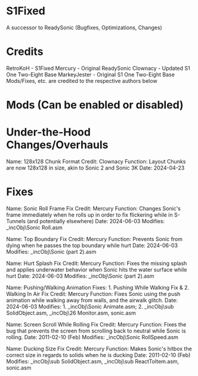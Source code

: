 # S1Fixed
 A successor to ReadySonic (Bugfixes, Optimizations, Changes)

# Credits
 RetroKoH - S1Fixed
 Mercury - Original ReadySonic
 Clownacy - Updated S1 One Two-Eight Base
 MarkeyJester - Original S1 One Two-Eight Base
 Mods/Fixes, etc. are credited to the respective authors below

# Mods (Can be enabled or disabled)

# Under-the-Hood Changes/Overhauls
 Name: 128x128 Chunk Format
 Credit: Clownacy
 Function: Layout Chunks are now 128x128 in size, akin to Sonic 2 and Sonic 3K
 Date: 2024-04-23

# Fixes
 Name: Sonic Roll Frame Fix
 Credit: Mercury
 Function: Changes Sonic's frame immediately when he rolls up in order to fix flickering while in S-Tunnels (and potentially elsewhere)
 Date: 2024-06-03
 Modifies: _incObj\Sonic Roll.asm

 Name: Top Boundary Fix
 Credit: Mercury
 Function: Prevents Sonic from dying when he passes the top boundary while hurt
 Date: 2024-06-03
 Modifies: _incObj\Sonic (part 2).asm
 
 Name: Hurt Splash Fix
 Credit: Mercury
 Function: Fixes the missing splash and applies underwater behavior when Sonic hits the water surface while hurt
 Date: 2024-06-03
 Modifies: _incObj\Sonic (part 2).asm
 
 Name: Pushing/Walking Animation Fixes: 1. Pushing While Walking Fix & 2. Walking In Air Fix
 Credit: Mercury
 Function: Fixes Sonic using the push animation while walking away from walls, and the airwalk glitch.
 Date: 2024-06-03
 Modifies: 1. _incObj\Sonic Animate.asm; 2. _incObj\sub SolidObject.asm, _incObj\26 Monitor.asm, sonic.asm

 Name: Screen Scroll While Rolling Fix
 Credit: Mercury
 Function: Fixes the bug that prevents the screen from scrolling back to neutral while Sonic is rolling.
 Date: 2011-02-10 (Feb)
 Modifies: _incObj\Sonic RollSpeed.asm
 
 Name: Ducking Size Fix
 Credit: Mercury
 Function: Makes Sonic's hitbox the correct size in regards to solids when he is ducking
 Date: 2011-02-10 (Feb)
 Modifies: _incObj\sub SolidObject.asm, _incObj\sub ReactToItem.asm, sonic.asm
